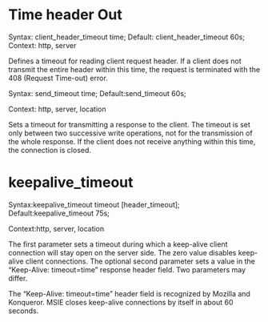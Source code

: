 # Time header Out 


Syntax: client_header_timeout time;
Default: client_header_timeout 60s;
Context: http, server

Defines a timeout for reading client request header. If a client does not transmit the entire header within this time, the request is terminated with the 408 (Request Time-out) error. 

Syntax: send_timeout time;
Default:send_timeout 60s;

Context: http, server, location

Sets a timeout for transmitting a response to the client. The timeout is set only between two successive write operations, not for the transmission of the whole response. If the client does not receive anything within this time, the connection is closed. 


# keepalive_timeout

Syntax:keepalive_timeout timeout [header_timeout];
Default:keepalive_timeout 75s;

Context:http, server, location

The first parameter sets a timeout during which a keep-alive client connection will stay open on the server side. The zero value disables keep-alive client connections. The optional second parameter sets a value in the “Keep-Alive: timeout=time” response header field. Two parameters may differ.

The “Keep-Alive: timeout=time” header field is recognized by Mozilla and Konqueror. MSIE closes keep-alive connections by itself in about 60 seconds. 
